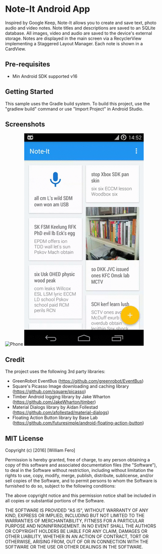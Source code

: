 Note-It Android App
===================

Inspired by Google Keep, Note-It allows you to create and save text, photo audio and video notes. 
Note titles and descriptions are saved to an SQLite database. All images, video and audio are saved
to the device's external storage. Notes are displayed in the main screen via a RecyclerView 
implementing a Staggered Layout Manager. Each note is shown in a CardView. 

Pre-requisites
--------------

- Min Android SDK supported v16

Getting Started
---------------

This sample uses the Gradle build system. To build this project, use the
"gradlew build" command or use "Import Project" in Android Studio.

Screenshots
-----------

![Phone](screenshots/note-it-app-preview-1.gif "Interacting with the app, add a text note")
![Phone](screenshots/note-it-app-preview-2.gif "Interacting with the app, delete a number o notes simultaneously")

Credit
------
The project uses the following 3rd party libraries:
- GreenRobot EventBus (https://github.com/greenrobot/EventBus)
- Square's Picasso Image downloading and caching library (https://github.com/square/picasso)
- Timber Android logging library by Jake Wharton (https://github.com/JakeWharton/timber)
- Material Dialogs library by Aidan Follestad (https://github.com/afollestad/material-dialogs)
- Floating Action Button library by Base Lab (https://github.com/futuresimple/android-floating-action-button)

MIT License
-----------

Copyright (c) [2016] [William Fero]

Permission is hereby granted, free of charge, to any person obtaining a copy
of this software and associated documentation files (the "Software"), to deal
in the Software without restriction, including without limitation the rights
to use, copy, modify, merge, publish, distribute, sublicense, and/or sell
copies of the Software, and to permit persons to whom the Software is
furnished to do so, subject to the following conditions:

The above copyright notice and this permission notice shall be included in all
copies or substantial portions of the Software.

THE SOFTWARE IS PROVIDED "AS IS", WITHOUT WARRANTY OF ANY KIND, EXPRESS OR
IMPLIED, INCLUDING BUT NOT LIMITED TO THE WARRANTIES OF MERCHANTABILITY,
FITNESS FOR A PARTICULAR PURPOSE AND NONINFRINGEMENT. IN NO EVENT SHALL THE
AUTHORS OR COPYRIGHT HOLDERS BE LIABLE FOR ANY CLAIM, DAMAGES OR OTHER
LIABILITY, WHETHER IN AN ACTION OF CONTRACT, TORT OR OTHERWISE, ARISING FROM,
OUT OF OR IN CONNECTION WITH THE SOFTWARE OR THE USE OR OTHER DEALINGS IN THE
SOFTWARE.